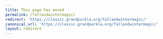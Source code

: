 ```yaml
---
title: This page has moved
permalink: /fallandwintermagic/
redirect: 'https://classic.grandparkla.org/fallandwintermagic/'
canonical_url: 'https://classic.grandparkla.org/fallandwintermagic/'
layout: redirect
---
```

